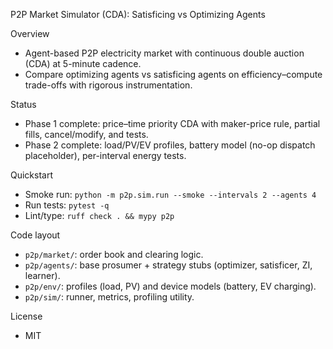 P2P Market Simulator (CDA): Satisficing vs Optimizing Agents

Overview
- Agent-based P2P electricity market with continuous double auction (CDA) at 5-minute cadence.
- Compare optimizing agents vs satisficing agents on efficiency–compute trade-offs with rigorous instrumentation.

Status
- Phase 1 complete: price–time priority CDA with maker-price rule, partial fills, cancel/modify, and tests.
- Phase 2 complete: load/PV/EV profiles, battery model (no-op dispatch placeholder), per-interval energy tests.

Quickstart
- Smoke run: `python -m p2p.sim.run --smoke --intervals 2 --agents 4`
- Run tests: `pytest -q`
- Lint/type: `ruff check . && mypy p2p`

Code layout
- `p2p/market/`: order book and clearing logic.
- `p2p/agents/`: base prosumer + strategy stubs (optimizer, satisficer, ZI, learner).
- `p2p/env/`: profiles (load, PV) and device models (battery, EV charging).
- `p2p/sim/`: runner, metrics, profiling utility.

License
- MIT

